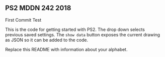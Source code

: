## PS2 MDDN 242 2018

First Commit Test

This is the code for getting started with PS2. The drop down
selects previous saved settings. The `show data` button exposes
the current drawing as JSON so it can be added to the code.

Replace this README with information about your alphabet.